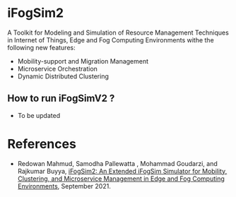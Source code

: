 # iFogSim2
A Toolkit for Modeling and Simulation of Resource Management Techniques in Internet of Things, Edge and Fog Computing Environments withe the following new features:
 * Mobility-support and Migration Management
 * Microservice Orchestration
 * Dynamic Distributed Clustering

## How to run iFogSimV2 ?

 * To be updated

# References
 * Redowan Mahmud, Samodha Pallewatta , Mohammad Goudarzi, and Rajkumar Buyya, <A href="https://arxiv.org/abs/2109.05636">iFogSim2: An Extended iFogSim Simulator for Mobility, Clustering, and Microservice Management in Edge and Fog Computing Environments</A>, September 2021.


